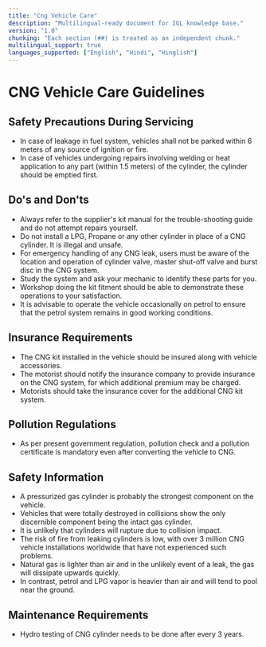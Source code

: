 ```yaml
---
title: "Cng Vehicle Care"
description: "Multilingual-ready document for IGL knowledge base."
version: "1.0"
chunking: "Each section (##) is treated as an independent chunk."
multilingual_support: true
languages_supported: ["English", "Hindi", "Hinglish"]
---
```


# CNG Vehicle Care Guidelines
<!-- synonyms: CNG Vehicle Care Guidelines | cng vehicle care guidelines | सीएनजी Vehicle Care Guidelines | CNG Vehicle Care | सीएनजी वाहन देखभाल | vehicle care -->

## Safety Precautions During Servicing
<!-- synonyms: Safety Precautions During Servicing | safety precautions during servicing | सुरक्षा Precautions During Servicing -->
- In case of leakage in fuel system, vehicles shall not be parked within 6 meters of any source of ignition or fire.
- In case of vehicles undergoing repairs involving welding or heat application to any part (within 1.5 meters) of the cylinder, the cylinder should be emptied first.

## Do's and Don'ts
<!-- synonyms: Do's and Don'ts | do's and don'ts | dos and donts -->
- Always refer to the supplier's kit manual for the trouble-shooting guide and do not attempt repairs yourself.
- Do not install a LPG, Propane or any other cylinder in place of a CNG cylinder. It is illegal and unsafe.
- For emergency handling of any CNG leak, users must be aware of the location and operation of cylinder valve, master shut-off valve and burst disc in the CNG system.
- Study the system and ask your mechanic to identify these parts for you.
- Workshop doing the kit fitment should be able to demonstrate these operations to your satisfaction.
- It is advisable to operate the vehicle occasionally on petrol to ensure that the petrol system remains in good working conditions.

## Insurance Requirements
<!-- synonyms: Insurance Requirements | insurance requirements -->
- The CNG kit installed in the vehicle should be insured along with vehicle accessories.
- The motorist should notify the insurance company to provide insurance on the CNG system, for which additional premium may be charged.
- Motorists should take the insurance cover for the additional CNG kit system.

## Pollution Regulations
<!-- synonyms: Pollution Regulations | pollution regulations -->
- As per present government regulation, pollution check and a pollution certificate is mandatory even after converting the vehicle to CNG.

## Safety Information
<!-- synonyms: Safety Information | safety information | सुरक्षा Information -->
- A pressurized gas cylinder is probably the strongest component on the vehicle.
- Vehicles that were totally destroyed in collisions show the only discernible component being the intact gas cylinder.
- It is unlikely that cylinders will rupture due to collision impact.
- The risk of fire from leaking cylinders is low, with over 3 million CNG vehicle installations worldwide that have not experienced such problems.
- Natural gas is lighter than air and in the unlikely event of a leak, the gas will dissipate upwards quickly.
- In contrast, petrol and LPG vapor is heavier than air and will tend to pool near the ground.

## Maintenance Requirements
<!-- synonyms: Maintenance Requirements | maintenance requirements | रखरखाव Requirements -->
- Hydro testing of CNG cylinder needs to be done after every 3 years.